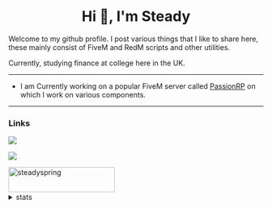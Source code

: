 <h1 align="center">Hi 👋, I'm Steady</h1>
Welcome to my github profile. I post various things that I like to share here,
these mainly consist of FiveM and RedM scripts and other utilities.

Currently, studying finance at college here in the UK.


---

- I am Currently working on a popular FiveM server called [PassionRP][passion] 
on which I work on various components.


---

### Links
[<img style="margin-top: 15px; display: block;" id="imagen" src="https://icon-icons.com/icons2/2248/PNG/32/steam_icon_135152.png" class="lazy" data-original="https://cdn.icon-icons.com/icons2/2248/PNG/512/steam_icon_135152.png">][steam]
[<img style="margin-top: 15px; display: block;" id="imagen" src="https://icon-icons.com/icons2/1381/PNG/32/gnometwitch_93827.png" class="lazy" data-original="https://cdn.icon-icons.com/icons2/1381/PNG/512/gnometwitch_93827.png">][Twitch]
<p><a href="https://www.buymeacoffee.com/steadyspring"> <img align="left" src="https://cdn.buymeacoffee.com/buttons/v2/default-yellow.png" height="50" width="210" alt="steadyspring" /></a></p><br><br><br>

[passion]: https://passionrp.com/
[steam]: https://steamcommunity.com/id/steadyspring/
[Twitch]: https://www.twitch.tv/steadyspring8

<details>
  <summary>stats</summary>
<p align="left"> <img src="https://komarev.com/ghpvc/?username=steadyspring&label=Profile%20views&color=0e75b6&style=flat" alt="steadyspring" /> </p>
  
![Steadys coding stats](https://github-readme-stats-drab-iota-53.vercel.app/api/wakatime?username=steadyspring&layout=compact&theme=dark&langs_count=5&bg_color=00000000)
  
<img src="https://github-readme-stats.vercel.app/api?username=steadyspring&count_private=true&show_icons=true&theme=blueberry" width=55% height="204px"/>
<img src="https://github-readme-stats.vercel.app/api/top-langs/?username=steadyspring&show_icons=true&layout=compact&cache_seconds=1800&langs_count=8&theme=blueberry&count_private=true&show_icons=true" width=40% height="200px"/>
  
 </details>
